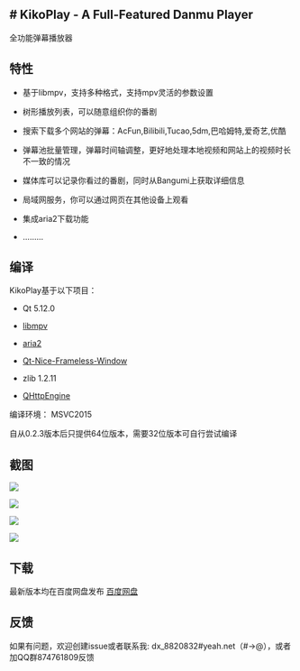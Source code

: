 \# KikoPlay - A Full-Featured Danmu Player
------------------------------------------

全功能弹幕播放器

特性
----

-   基于libmpv，支持多种格式，支持mpv灵活的参数设置

-   树形播放列表，可以随意组织你的番剧

-   搜索下载多个网站的弹幕：AcFun,Bilibili,Tucao,5dm,巴哈姆特,爱奇艺,优酷

-   弹幕池批量管理，弹幕时间轴调整，更好地处理本地视频和网站上的视频时长不一致的情况

-   媒体库可以记录你看过的番剧，同时从Bangumi上获取详细信息

-   局域网服务，你可以通过网页在其他设备上观看

-   集成aria2下载功能

-   .........

编译
----

KikoPlay基于以下项目：

-   Qt 5.12.0

-   [libmpv](https://github.com/mpv-player/mpv)

-   [aria2](https://github.com/aria2/aria2)

-   [Qt-Nice-Frameless-Window](https://github.com/Bringer-of-Light/Qt-Nice-Frameless-Window)

-   zlib 1.2.11

-   [QHttpEngine](https://github.com/nitroshare/qhttpengine)

编译环境： MSVC2015

自从0.2.3版本后只提供64位版本，需要32位版本可自行尝试编译

截图
----

![](media/92a94e7a62e56c0f322deb389fbb2850.jpg)

![](media/b86fa21f2684e9dfa08f877ad87fb098.jpg)

![](media/2c0fecce020c1528c64cd0f0c459681c.jpg)

![](media/bced429e588cb4e2388bb882b5aec6ed.jpg)

下载
----

最新版本均在百度网盘发布
[百度网盘](https://pan.baidu.com/s/1gyT0FU9rioaa77znhAUx2w)

反馈
----

如果有问题，欢迎创建issue或者联系我:
dx\_8820832\#yeah.net（\#→\@），或者加QQ群874761809反馈
